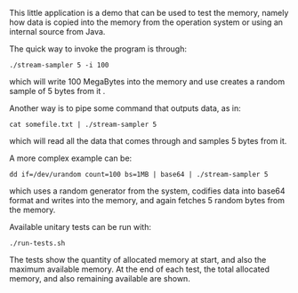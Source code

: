 This little application is a demo that can be used to test the memory, namely how data is copied into the memory from the operation system or using an internal source from Java.

The quick way to invoke the program is through:

`./stream-sampler 5 -i 100`

which will write 100 MegaBytes into the memory and use creates a random sample of 5 bytes from it .


Another way is to pipe some command that outputs data, as in:

`cat somefile.txt | ./stream-sampler 5`

which will read all the data that comes through and samples 5 bytes from it.

A more complex example can be:

`dd if=/dev/urandom count=100 bs=1MB | base64 | ./stream-sampler 5 `

which uses a random generator from the system, codifies data into base64 format and writes into the memory, and again fetches 5 random bytes from the memory.

Available unitary tests can be run with:

`./run-tests.sh`

The tests show the quantity of allocated memory at start, and also the maximum available memory.
At the end of each test, the total allocated memory, and also remaining available are shown.
